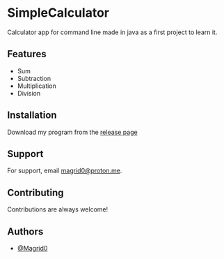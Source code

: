 
# SimpleCalculator

Calculator app for command line made in java as a first project to learn it.


## Features

- Sum
- Subtraction
- Multiplication
- Division



## Installation

Download my program from the [release page](https://github.com/Magrid0/SimpleCalculator/releases)

    
## Support

For support, email magrid0@proton.me.


## Contributing

Contributions are always welcome!



## Authors

- [@Magrid0](https://www.github.com/Magrid0)

